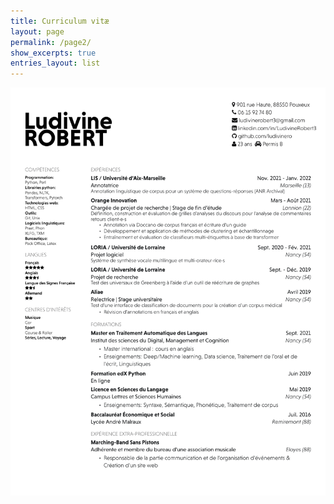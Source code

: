 ```yaml
---
title: Curriculum vitæ
layout: page
permalink: /page2/
show_excerpts: true
entries_layout: list
---
```


<p align="center"><img src="https://github.com/ludivinero/ludivinero.github.io/blob/main/CV_Ludivine_Robert.pdf" alt="cv" /></p>
